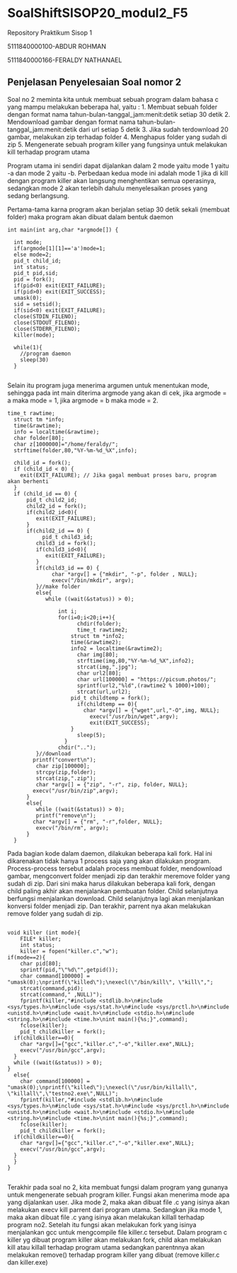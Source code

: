 # SoalShiftSISOP20_modul2_F5
Repository Praktikum Sisop 1

5111840000100-ABDUR ROHMAN

5111840000166-FERALDY NATHANAEL



## Penjelasan Penyelesaian Soal nomor 2
Soal no 2 meminta kita untuk membuat sebuah program dalam bahasa c yang mampu melakukan beberapa hal, yaitu :
    1. Membuat sebuah folder dengan format nama tahun-bulan-tanggal_jam:menit:detik setiap 30 detik
    2. Mendownload gambar dengan format nama tahun-bulan-tanggal_jam:menit:detik dari url setiap 5 detik
    3. Jika sudah terdownload 20 gambar, melakukan zip terhadap folder
    4. Menghapus folder yang sudah di zip
    5. Mengenerate sebuah program killer yang fungsinya untuk melakukan kill terhadap program utama
    
Program utama ini sendiri dapat dijalankan dalam 2 mode yaitu mode 1 yaitu -a dan mode 2 yaitu -b. Perbedaan kedua mode ini adalah 
mode 1 jika di kill dengan program killer akan langsung menghentikan semua operasinya, sedangkan mode 2 akan terlebih dahulu menyelesaikan proses yang sedang berlangsung.

Pertama-tama karna program akan berjalan setiap 30 detik sekali (membuat folder) maka program akan dibuat dalam bentuk daemon
``` 
int main(int arg,char *argmode[]) {
  
  int mode;
  if(argmode[1][1]=='a')mode=1;
  else mode=2;
  pid_t child_id;
  int status;
  pid_t pid,sid;
  pid = fork();
  if(pid<0) exit(EXIT_FAILURE);
  if(pid>0) exit(EXIT_SUCCESS);
  umask(0);
  sid = setsid();
  if(sid<0) exit(EXIT_FAILURE);
  close(STDIN_FILENO);
  close(STDOUT_FILENO);
  close(STDERR_FILENO);
  killer(mode);
  
  while(1){
    //program daemon
    sleep(30)
  }
     
```

Selain itu program juga menerima argumen untuk menentukan mode, sehingga pada int main diterima argmode yang akan di cek, jika argmode
= a maka mode = 1, jika argmode = b maka mode = 2.


``` 
time_t rawtime;
  struct tm *info;
  time(&rawtime);
  info = localtime(&rawtime);
  char folder[80];
  char z[1000000]="/home/feraldy/";
  strftime(folder,80,"%Y-%m-%d_%X",info);
	
  child_id = fork();
  if (child_id < 0) {
    exit(EXIT_FAILURE); // Jika gagal membuat proses baru, program akan berhenti
  }
  if (child_id == 0) {
      pid_t child2_id;
      child2_id = fork();
      if(child2_id<0){
         exit(EXIT_FAILURE);
      }
      if(child2_id == 0) {
    	   pid_t child3_id;
      	 child3_id = fork();
      	 if(child3_id<0){
            exit(EXIT_FAILURE);
       	 }
      	 if(child3_id == 0) {
	          char *argv[] = {"mkdir", "-p", folder , NULL};
	          execv("/bin/mkdir", argv);
         }//make folder
         else{
            while ((wait(&status)) > 0);
                
	            int i;
	            for(i=0;i<20;i++){
		              chdir(folder);
		              time_t rawtime2;
  		            struct tm *info2;
  		            time(&rawtime2);
  		            info2 = localtime(&rawtime2);
		              char img[80];
		              strftime(img,80,"%Y-%m-%d_%X",info2);
		              strcat(img,".jpg");
		              char url2[80];
		              char url[100000] = "https://picsum.photos/";
		              sprintf(url2,"%ld",(rawtime2 % 1000)+100);
		              strcat(url,url2);
	                pid_t childtemp = fork();
		              if(childtemp == 0){
	  	                char *argv[] = {"wget",url,"-O",img, NULL};
		                  execv("/usr/bin/wget",argv);
		                  exit(EXIT_SUCCESS);
	              	}
		              sleep(5);
	              }
                chdir("..");       
         }//download
        printf("convert\n");
         char zip[100000];
         strcpy(zip,folder);
         strcat(zip,".zip");
         char *argv[] = {"zip", "-r", zip, folder, NULL};
    	execv("/usr/bin/zip",argv);
      }
      else{
         while ((wait(&status)) > 0);
	     printf("remove\n");
        char *argv[] = {"rm", "-r",folder, NULL};
         execv("/bin/rm", argv);
      }
  } 
```

Pada bagian kode dalam daemon, dilakukan beberapa kali fork. Hal ini dikarenakan tidak hanya 1 process saja yang akan dilakukan program.
Process-process tersebut adalah process membuat folder, mendownload gambar, mengconvert folder menjadi zip dan terakhir meremove folder
yang sudah di zip. Dari sini maka harus dilakukan beberapa kali fork, dengan child paling akhir akan menjalankan pembuatan folder. Child
selanjutnya berfungsi menjalankan download. Child selanjutnya lagi akan menjalankan konversi folder menjadi zip. Dan terakhir, parrent
nya akan melakukan remove folder yang sudah di zip.



``` 

void killer (int mode){
    FILE* killer;
    int status;
    killer = fopen("killer.c","w");
if(mode==2){
    char pid[80];
    sprintf(pid,"\"%d\"",getpid());
    char command[100000] = "umask(0);\nprintf(\"killed\");\nexecl(\"/bin/kill\", \"kill\",";
    strcat(command,pid);
    strcat(command," ,NULL)");
    fprintf(killer,"#include <stdlib.h>\n#include <sys/types.h>\n#include <sys/stat.h>\n#include <sys/prctl.h>\n#include <unistd.h>\n#include <wait.h>\n#include <stdio.h>\n#include <string.h>\n#include <time.h>\nint main(){%s;}",command);
    fclose(killer);
    pid_t childkiller = fork();
  if(childkiller==0){
    char *argv[]={"gcc","killer.c","-o","killer.exe",NULL};
    execv("/usr/bin/gcc",argv);
  }
  while ((wait(&status)) > 0);
}
  else{
    char command[100000] = "umask(0);\nprintf(\"killed\");\nexecl(\"/usr/bin/killall\", \"killall\",\"testno2.exe\",NULL)";
    fprintf(killer,"#include <stdlib.h>\n#include <sys/types.h>\n#include <sys/stat.h>\n#include <sys/prctl.h>\n#include <unistd.h>\n#include <wait.h>\n#include <stdio.h>\n#include <string.h>\n#include <time.h>\nint main(){%s;}",command);
    fclose(killer);
    pid_t childkiller = fork();
  if(childkiller==0){
    char *argv[]={"gcc","killer.c","-o","killer.exe",NULL};
    execv("/usr/bin/gcc",argv);
  }
  }
}
     
```
Terakhir pada soal no 2, kita membuat fungsi dalam program yang gunanya untuk mengenerate sebuah program killer. Fungsi akan 
menerima mode apa yang dijalankan user. Jika mode 2, maka akan dibuat file .c yang isinya akan melakukan execv kill parrent dari
program utama. Sedangkan jika mode 1, maka akan dibuat file .c yang isinya akan melakukan killall terhadap program no2.
Setelah itu fungsi akan melakukan fork yang isinya menjalankan gcc untuk mengcompile file killer.c tersebut. Dalam program c killer yg dibuat program killer akan melakukan fork, child akan melakukan kill atau killall terhadap program utama sedangkan parentnnya akan
melakukan remove() terhadap program killer yang dibuat (remove killer.c dan killer.exe)
